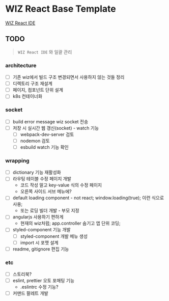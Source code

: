 # WIZ React Base Template

[WIZ React IDE](https://github.com/ImuruKevol/wiz-react-ide)

## TODO

> `WIZ React IDE` 와 일괄 관리

### architecture

- [ ] 기존 wiz에서 빌드 구조 변경되면서 사용하지 않는 것들 정리
- [ ] 디렉토리 구조 재설계
- [ ] 페이지, 컴포넌트 단위 설계
- [ ] k8s 컨테이너화

### socket

- [ ] build error message wiz socket 전송
- [ ] 저장 시 실시간 웹 갱신(socket) - watch 기능
    - [ ] webpack-dev-server 검토
    - [ ] nodemon 검토
    - [ ] esbuild watch 기능 확인

### wrapping

- [ ] dictionary 기능 재활성화
- [ ] 라우팅 테이블 수정 페이지 개발
    - 코드 작성 말고 key-value 식의 수정 페이지
    - 오른쪽 사이드 서브 메뉴에?
- [ ] default loading component - not react; window.loading(true); 이런 식으로 사용;
    - 또는 로딩 빌더 개발 - 부모 지정
- [ ] angularjs 사용하기 편하게
    - 현재의 wiz처럼; app.controller 숨기고 앱 단위 코딩;
- [ ] styled-component 기능 개발
    - [ ] styled-component 개발 메뉴 생성
    - [ ] import 시 포맷 설계
- [ ] readme, gitignore 편집 기능

### etc

- [ ] 스토리북?
- [ ] eslint, prettier 오토 포매팅 기능
    - .eslintrc 수정 기능?
- [ ] 커맨드 팔레트 개발
